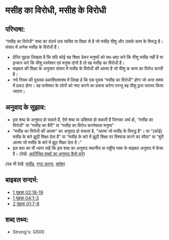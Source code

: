 ﻿# मसीह का विरोधी, मसीह के विरोधी #

## परिभाषा: ##

“मसीह का विरोधी” शब्द का संदर्भ उस व्यक्ति या शिक्षा से है जो मसीह यीशु और उसके काम के विरूद्ध है। संसार में अनेक मसीह के विरोधी हैं।

* प्रेरित यूहन्ना लिखता है कि यदि कोई यह शिक्षा देकर मनुष्यों को पथ-भ्रष्ट करे कि यीशु मसीह नहीं है या इन्कार करे कि यीशु परमेश्वर एवं मनुष्य दोनों है तो वह मसीह का विरोधी है।
* बाइबल की शिक्षा के अनुसार संसार में मसीह के विरोधी की आत्मा है जो यीशु क काम का विरोध करती है।
* नये नियम की पुस्तक प्रकाशितवाक्य में लिखा हे कि एक पुरूष “मसीह का विरोधी” होगा जो अन्त समय में प्रकट होगा। वह परमेश्वर के लोगों को नष्ट करने का प्रयास करेगा परन्तु वह यीशु द्वारा परास्त किया जाएगा।

## अनुवाद के सुझाव: ##

* इस शब्द के अनुवाद हो सकते हैं, ऐसे शब्द या उक्तियां हो सकती हैं जिनका अर्थ हो, “मसीह का विरोधी” या “मसीह का बैरी” या “मसीह का विरोध करनेवाला मनुष्य”
* “मसीह का विरोधी की आत्मा” का अनुवाद हो सकता है, “आत्मा जो मसीह के विरुद्ध है”। या “(कोई) मसीह के बारे झूठी शिक्षा देता है” या “मसीह के बारे में झूठी शिक्षा पर विश्वास करने का रवैया” या “बुरी आत्मा जो मसीह के बारे में झूठ शिक्षा देता है।”
* इस बात का भी ध्यान रखें कि इस शब्द का अनुवाद स्थानीय या राष्ट्रीय भाषा के बाइबल अनुवाद में कैसा है। (देखें: [अपरिचित शब्दों का अनुवाद कैसे करे](rc://en/ta/man/translate/translate-unknown))

(यह भी देखें: [मसीह](../kt/christ.md), [रगट करना](../kt/reveal.md), [क्लेश](../other/tribulation.md))

## बाइबल सन्दर्भ: ##

* [1 यूहन्ना 02:18-19](rc://en/tn/help/1jn/02/18)
* [1 यूहन्ना 04:1-3](rc://en/tn/help/1jn/04/01)
* [2 यूहन्ना 01:7-8](rc://en/tn/help/2jn/01/07)


## शब्द तथ्य: ##

* Strong's: G500
